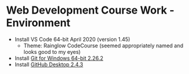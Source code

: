# Web Development Course Work - Environment

- Install VS Code 64-bit April 2020 (version 1.45)
  - Theme: Rainglow CodeCourse (seemed appropriately named and looks good to my eyes)
- Install [Git for Windows 64-bit 2.26.2](https://github.com/git-for-windows/git/releases/download/v2.26.2.windows.1/Git-2.26.2-64-bit.exe)
- Install [GitHub Desktop 2.4.3](https://central.github.com/deployments/desktop/desktop/latest/win32)
